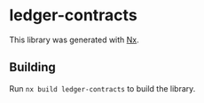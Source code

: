 # ledger-contracts

This library was generated with [Nx](https://nx.dev).

## Building

Run `nx build ledger-contracts` to build the library.
